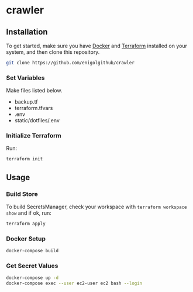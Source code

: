 # crawler

## Installation

To get started, make sure you have [Docker](https://www.docker.com/get-started) and [Terraform](https://www.terraform.io/) installed on your system, and then clone this repository.

```sh
git clone https://github.com/enigolgithub/crawler
```

### Set Variables

Make files listed below.

- backup.tf
- terraform.tfvars
- .env
- static/dotfiles/.env

### Initialize Terraform

Run:

```sh
terraform init
```

## Usage

### Build Store

To build SecretsManager, check your workspace with `terraform workspace show` and if ok, run:

```sh
terraform apply
```

### Docker Setup

```sh
docker-compose build
```

### Get Secret Values

```sh
docker-compose up -d
docker-compose exec --user ec2-user ec2 bash --login
```
